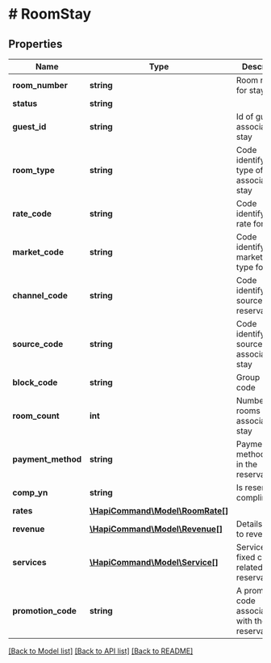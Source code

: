 # # RoomStay

## Properties

Name | Type | Description | Notes
------------ | ------------- | ------------- | -------------
**room_number** | **string** | Room number for stay | [optional] 
**status** | **string** |  | [optional] 
**guest_id** | **string** | Id of guest associated to stay | [optional] 
**room_type** | **string** | Code identifying the type of room associated to stay | [optional] 
**rate_code** | **string** | Code identifying rate for stay | [optional] 
**market_code** | **string** | Code identifying marketing type for rate | [optional] 
**channel_code** | **string** | Code identifying source of reservation | [optional] 
**source_code** | **string** | Code identifying source of rate associated to stay | [optional] 
**block_code** | **string** | Group block code | [optional] 
**room_count** | **int** | Number of rooms associated to stay | [optional] 
**payment_method** | **string** | Payment method used in the reservation | [optional] 
**comp_yn** | **string** | Is reservation complimentary | [optional] 
**rates** | [**\HapiCommand\Model\RoomRate[]**](RoomRate.md) |  | [optional] 
**revenue** | [**\HapiCommand\Model\Revenue[]**](Revenue.md) | Details related to revenue | [optional] 
**services** | [**\HapiCommand\Model\Service[]**](Service.md) | Service or fixed charge related to reservation | [optional] 
**promotion_code** | **string** | A promotion code associated with the reservation | [optional] 

[[Back to Model list]](../../README.md#documentation-for-models) [[Back to API list]](../../README.md#documentation-for-api-endpoints) [[Back to README]](../../README.md)


